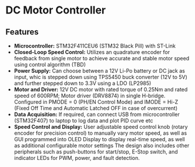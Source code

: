 # DC Motor Controller
## Features
- **Microcontroller:** STM32F411CEU6 (STM32 Black Pill) with ST-Link
- **Closed-Loop Speed Control:** Utilizes an quadrature encoder for feedback from single motor to achieve accurate and stable motor speed using control algorithm (TBD)
- **Power Supply:** Can choose between a 12V Li-Po battery or DC jack as input, whic is stepped down using TPS5450 buck converter (12V to 5V) and further stepped down to 3.3V using a LDO (LP2985)
- **Motor and Driver:** 12V DC motor with rated torque of 0.25Nm and rated speed of 600RPM; Motor driver (DRV8874) in single H-bridge. Configured in PMODE = 0 (PH/EN Control Mode) and IMODE = Hi-Z (Fixed Off Time and Automatic Latched OFF in case of overcurrent)
- **Data Acquisition:** If required, can connect USB from microcontroller (STM32F407) to laptop to log data and plot PID curve etc
- **Speed Control and Display:** User adjustable speed control knob (rotary encoder for precision control) to manually vary motor speed, as well as GUI programmed into OLED Display to display real-time speed, as well as additional configurable motor settings
The design also includes other peripherals such as push-buttons for start/stop, E-Stop switch, and indicator LEDs for PWM, power, and fault detection. 
  
